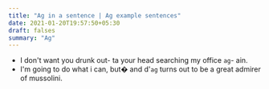 ```yaml
---
title: "Ag in a sentence | Ag example sentences"
date: 2021-01-20T19:57:50+05:30
draft: falses
summary: "Ag"
---
```

- I don't want you drunk out- ta your head searching my office `ag`- ain.
- I'm going to do what i can, but� and d'`ag` turns out to be a great admirer of mussolini.
                 
